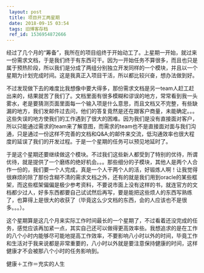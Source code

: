 ```yaml
---
 layout: post
 title: 项目开工两星期
 date: 2018-09-15 03:54
 tags: 旧博客存档
 ref_id: 1536954872666
---
```

经过了几个月的“筹备”，我所在的项目组终于开始动工了。上星期一开始，就过来一份需求文档，于是我们终于有东西可干。因为一开始任务不算很多，而且也只是属于预热阶段，所以我们是分成了两组分别独立开发同样的一个模块，并且以一个星期为计划完成时间。这是我真正入项目干活，所以都比较兴奋，想办法做到好。



不过发现做下去的难度比我想像中要大得多，那份需求文档是另一team人赶工赶出来的，结果就苦了我们了。文档里面有很多模糊和谬误的地方，常常看到我一头雾水，老是要猜测页面里面每一个输入项是什么意思，而且文档又不完整，有些缺漏的地方，我们发邮件过去问，他们的答复竟然是还在跟客户商量，未能确定。。。这些失误的地方使我们的工作遇到了很大的困难。因为我们是没有直接面对客户，所以只能通过需求的team来了解意图，而需求的team也不是直接面对面与我们沟通，只是通过一份这样不完善的文档和Q&A;的邮件来交流，低沟通效率也很大程度的延误了我们的开发过程。于是一个星期的任务可以预见地延时了。



于是这个星期还要继续做这个模块。不过我们这些新人都受到了特别的优待，所谓优待，就是提供了一个磨练的绝好机会。。。那些细分的子模块，其他人是两个人合作一份的，我们要一个人完成，真是一个人干两个人的活，好锻炼人啊！让我觉得很麻烦的除了那份含糊不清的需求文档之外，还有的就是我们用到oracle的某些框架，而这些框架偏偏是极少参考资料，不要说市面上没有这样的书，就连官方的文档都少过人，好多东西都要自己试试然后再写，要是能把这些烦人的东西写熟练了，也算得上是很大的收获了（毕竟这么少文档的东西，会的人应该也不是很多。。。）。



这个星期算是这几个月来实际工作时间最长的一个星期了，不过看着还没完成的任务，感觉应该再加紧一点，其实自己还可以做得更高效率些。我想追求的是在工作的八个小时内能够尽可能地提高工作效率，不要影响八小时以外的时间，毕竟工作和生活对于我来说都是非常重要的，八小时以外就是要注意保持健康的时间，这样健康才不会被那八个小时的任务影响到。



健康＋工作＝充实的人生

